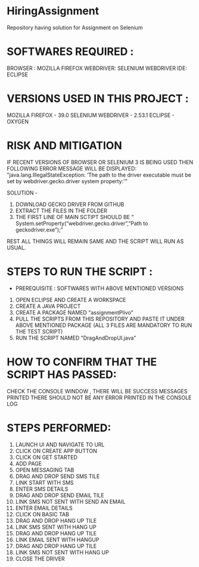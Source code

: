 # HiringAssignment
Repository having solution for Assignment on Selenium



# SOFTWARES REQUIRED : 
BROWSER : MOZILLA FIREFOX
WEBDRIVER: SELENIUM WEBDRIVER
IDE: ECLIPSE



# VERSIONS USED IN THIS PROJECT : 
MOZILLA FIREFOX - 39.0
SELENIUM WEBDRIVER - 2.53.1
ECLIPSE - OXYGEN


# RISK AND MITIGATION
IF RECENT VERSIONS OF BROWSER OR SELENIUM 3 IS BEING USED THEN FOLLOWING ERROR MESSAGE WILL BE DISPLAYED:
   "java.lang.IllegalStateException: ‘The path to the driver executable must be set by webdriver.gecko.driver system property:'"
 
 SOLUTION - 
 1. DOWNLOAD GECKO DRIVER FROM GITHUB
 2. EXTRACT THE FILES IN THE FOLDER
 3. THE FIRST LINE OF MAIN SCTIPT SHOULD BE " System.setProperty(“webdriver.gecko.driver”,”Path to geckodriver.exe”);"
 
 REST ALL THINGS WILL REMAIN SAME AND THE SCRIPT WILL RUN AS USUAL.


# STEPS TO RUN THE SCRIPT : 
- PREREQUISITE : SOFTWARES WITH ABOVE MENTIONED VERSIONS

1. OPEN ECLIPSE AND CREATE A WORKSPACE
2. CREATE A JAVA PROJECT
3. CREATE A PACKAGE NAMED "assignmentPlivo"
4. PULL THE SCRIPTS FROM THIS REPOSITORY AND PASTE IT UNDER ABOVE MENTIONED PACKAGE (ALL 3 FILES ARE MANDATORY TO RUN THE TEST SCRIPT)
5. RUN THE SCRIPT NAMED "DragAndDropUI.java"


# HOW TO CONFIRM THAT THE SCRIPT HAS PASSED: 
CHECK THE CONSOLE WINDOW , THERE WILL BE SUCCESS MESSAGES PRINTED
THERE SHOULD NOT BE ANY ERROR PRINTED IN THE CONSOLE LOG


# STEPS PERFORMED:
  1. LAUNCH UI AND NAVIGATE TO URL
  2. CLICK ON CREATE APP BUTTON
  3. CLICK ON GET STARTED
  4. ADD PAGE
  5. OPEN MESSAGING TAB
  6. DRAG AND DROP SEND SMS TILE
  7. LINK START WITH SMS
  8. ENTER SMS DETAILS
  9. DRAG AND DROP SEND EMAIL TILE
  10. LINK SMS NOT SENT WITH SEND AN EMAIL
  11. ENTER EMAIL DETAILS
  12. CLICK ON BASIC TAB
  13. DRAG AND DROP HANG UP TILE
  14. LINK SMS SENT WITH HANG UP
  15. DRAG AND DROP HANG UP TILE
  16. LINK EMAIL SENT WITH HANGUP
  17. DRAG AND DROP HANG UP TILE
  18. LINK SMS NOT SENT WITH HANG UP
  19. CLOSE THE DRIVER


 
